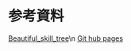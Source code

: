 # 参考資料

[Beautiful_skill_tree](https://github.com/andrico1234/beautiful-skill-tree)\n
[Git hub pages](https://koyochan.github.io/Hi5/)
